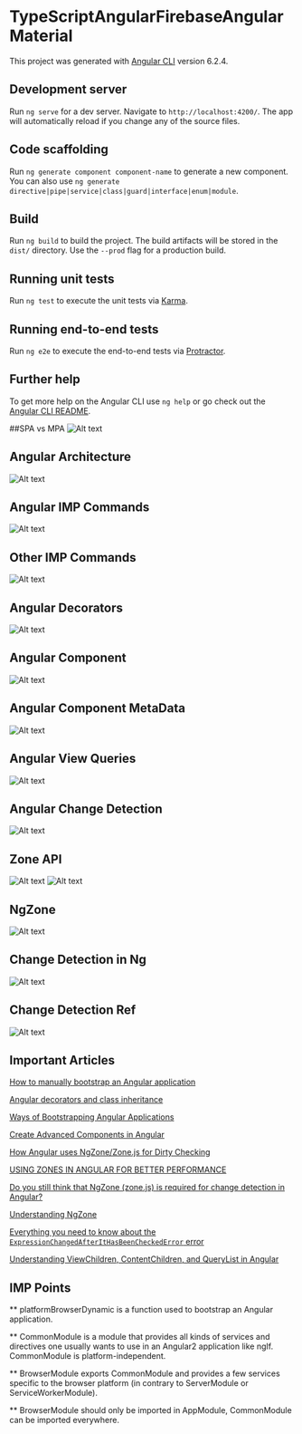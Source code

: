 # TypeScriptAngularFirebaseAngularMaterial

This project was generated with [Angular CLI](https://github.com/angular/angular-cli) version 6.2.4.

## Development server

Run `ng serve` for a dev server. Navigate to `http://localhost:4200/`. The app will automatically reload if you change any of the source files.

## Code scaffolding

Run `ng generate component component-name` to generate a new component. You can also use `ng generate directive|pipe|service|class|guard|interface|enum|module`.

## Build

Run `ng build` to build the project. The build artifacts will be stored in the `dist/` directory. Use the `--prod` flag for a production build.

## Running unit tests

Run `ng test` to execute the unit tests via [Karma](https://karma-runner.github.io).

## Running end-to-end tests

Run `ng e2e` to execute the end-to-end tests via [Protractor](http://www.protractortest.org/).

## Further help

To get more help on the Angular CLI use `ng help` or go check out the [Angular CLI README](https://github.com/angular/angular-cli/blob/master/README.md).

##SPA vs MPA
![Alt text](./Screenshot1.png?raw=true "Optional Title")

## Angular Architecture
![Alt text](./Screenshot2.png?raw=true "Optional Title")

## Angular IMP Commands
![Alt text](./Screenshot3.png?raw=true "Optional Title")

## Other IMP Commands
![Alt text](./Screenshot4.png?raw=true "Optional Title")

## Angular Decorators
![Alt text](./Screenshot5.png?raw=true "Optional Title")

## Angular Component
![Alt text](./Screenshot6.png?raw=true "Optional Title")

## Angular Component MetaData
![Alt text](./Screenshot7.png?raw=true "Optional Title")

## Angular View Queries
![Alt text](./Screenshot8.png?raw=true "Optional Title")

## Angular Change Detection
![Alt text](./Screenshot9.png?raw=true "Optional Title")

## Zone API
![Alt text](./Screenshot10.png?raw=true "Optional Title")
![Alt text](./Screenshot11.png?raw=true "Optional Title")

## NgZone
![Alt text](./Screenshot12.png?raw=true "Optional Title")

## Change Detection in Ng
![Alt text](./Screenshot13.png?raw=true "Optional Title")

## Change Detection Ref
![Alt text](./Screenshot14.png?raw=true "Optional Title")

## Important Articles

[How to manually bootstrap an Angular application](https://blog.angularindepth.com/how-to-manually-bootstrap-an-angular-application-9a36ccf86429)

[Angular decorators and class inheritance](https://medium.com/@ttemplier/angular2-decorators-and-class-inheritance-905921dbd1b7)

[Ways of Bootstrapping Angular Applications](https://medium.com/learnwithrahul/ways-of-bootstrapping-angular-applications-d379f594f604)

[Create Advanced Components in Angular](https://netbasal.com/create-advanced-components-in-angular-e0655df5dde6)

[How Angular uses NgZone/Zone.js for Dirty Checking](https://blog.bitsrc.io/how-angular-uses-ngzone-zone-js-for-dirty-checking-faa12f98cd49)

[USING ZONES IN ANGULAR FOR BETTER PERFORMANCE](https://blog.thoughtram.io/angular/2017/02/21/using-zones-in-angular-for-better-performance.html)

[Do you still think that NgZone (zone.js) is required for change detection in Angular?](https://blog.angularindepth.com/do-you-still-think-that-ngzone-zone-js-is-required-for-change-detection-in-angular-16f7a575afef)

[Understanding NgZone](https://dzone.com/articles/understanding-ngzone)

[Everything you need to know about the `ExpressionChangedAfterItHasBeenCheckedError` error](https://blog.angularindepth.com/everything-you-need-to-know-about-the-expressionchangedafterithasbeencheckederror-error-e3fd9ce7dbb4)

[Understanding ViewChildren, ContentChildren, and QueryList in Angular](https://netbasal.com/understanding-viewchildren-contentchildren-and-querylist-in-angular-896b0c689f6e)



## IMP Points

** platformBrowserDynamic is a function used to bootstrap an Angular application.

** CommonModule is a module that provides all kinds of services and directives one usually wants to use in an Angular2 application like ngIf. CommonModule is platform-independent.

** BrowserModule exports CommonModule and provides a few services specific to the browser platform (in contrary to ServerModule or ServiceWorkerModule).

** BrowserModule should only be imported in AppModule, CommonModule can be imported everywhere.


